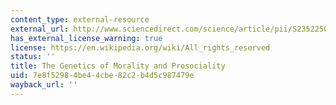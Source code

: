 ```yaml
---
content_type: external-resource
external_url: http://www.sciencedirect.com/science/article/pii/S2352250X15001323
has_external_license_warning: true
license: https://en.wikipedia.org/wiki/All_rights_reserved
status: ''
title: The Genetics of Morality and Prosociality
uid: 7e8f5298-4be4-4cbe-82c2-b4d5c987479e
wayback_url: ''
---
```

